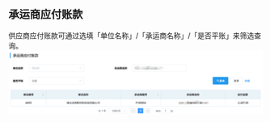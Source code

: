 ## 承运商应付账款
供应商应付账款可通过选填「单位名称」/「承运商名称」/「是否平账」来筛选查询。 
![图片](../../.vuepress/public/images/finance/finance2.png) 